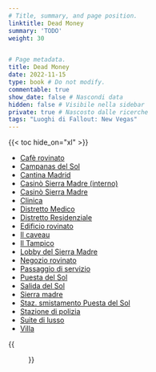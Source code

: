 ```yaml
---
# Title, summary, and page position.
linktitle: Dead Money
summary: 'TODO'
weight: 30


# Page metadata.
title: Dead Money
date: 2022-11-15
type: book # Do not modify.
commentable: true
show_date: false # Nascondi data
hidden: false # Visibile nella sidebar
private: true # Nascosto dalle ricerche
tags: "Luoghi di Fallout: New Vegas"
---
```




{{< toc hide_on="xl" >}}

<div class="fnv">


- [Cafè rovinato](../cafe-rovinato)
- [Campanas del Sol](../campanas-del-sol)
- [Cantina Madrid](../cantina-madrid)
- [Casinò Sierra Madre (interno)](../casino-sierra-madre-interno)
- [Casinò Sierra Madre](../casino-sierra-madre)
- [Clinica](../clinica)
- [Distretto Medico](../distretto-medico)
- [Distretto Residenziale](../distretto-residenziale)
- [Edificio rovinato](../edificio-rovinato)
- [Il caveau](../il-caveau) 
- [Il Tampico](../il-tampico)
- [Lobby del Sierra Madre](../lobby-del-sierra-madre)
- [Negozio rovinato](../negozio-rovinato)
- [Passaggio di servizio](../passaggio-di-servizio)
- [Puesta del Sol](../puesta-del-sol)
- [Salida del Sol](../salida-del-sol)
- [Sierra madre](../sierra-madre)
- [Staz. smistamento Puesta del Sol](../staz.-smistamento-puesta-del-sol)
- [Stazione di polizia](../stazione-di-polizia)
- [Suite di lusso](../suite-di-lusso)
- [Villa](../villa)

{{<figure src="fnv/FNV_Sierra_Madre">}}

</div>